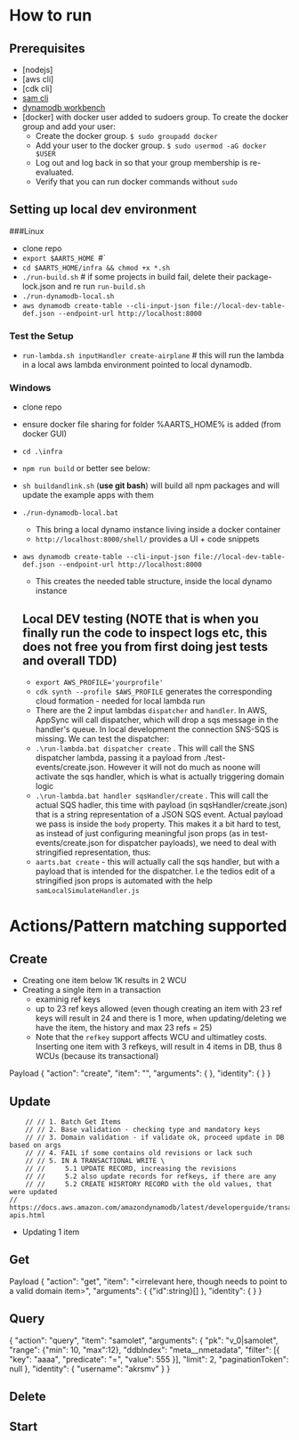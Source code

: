 # How to run

## Prerequisites
- [nodejs]
- [aws cli]
- [cdk cli]
- [sam cli](https://docs.aws.amazon.com/serverless-application-model/latest/developerguide/serverless-sam-cli-install-linux.html)
- [dynamodb workbench](https://docs.aws.amazon.com/amazondynamodb/latest/developerguide/workbench.settingup.html)
- [docker] with docker user added to sudoers group. To create the docker group and add your user:
  - Create the docker group. `$ sudo groupadd docker`
  - Add your user to the docker group. `$ sudo usermod -aG docker $USER`
  - Log out and log back in so that your group membership is re-evaluated. 
  - Verify that you can run docker commands without `sudo`

## Setting up local dev environment
###Linux
- clone repo
- `export $AARTS_HOME `#<path to repo>`
- `cd $AARTS_HOME/infra && chmod +x *.sh`
- `./run-build.sh` # if some projects in build fail, delete their package-lock.json and re run `run-build.sh`
- `./run-dynamodb-local.sh` 
- `aws dynamodb create-table --cli-input-json file://local-dev-table-def.json --endpoint-url http://localhost:8000`
### Test the Setup
- `run-lambda.sh inputHandler create-airplane` # this will run the lambda in a local aws lambda environment pointed to local dynamodb.

### Windows
- clone repo
- ensure docker file sharing for folder %AARTS_HOME% is added (from docker GUI) 
- `cd .\infra`
- `npm run build` or better see below:
- `sh buildandlink.sh` (__use git bash__) will build all npm packages and will update the example apps with them
- `./run-dynamodb-local.bat` 
  - This bring a local dynamo instance living inside a docker container
  - `http://localhost:8000/shell/` provides a UI + code snippets
- `aws dynamodb create-table --cli-input-json file://local-dev-table-def.json --endpoint-url http://localhost:8000`
  - This creates the needed table structure, inside the local dynamo instance

  ## Local DEV testing (NOTE that is when you finally run the code to inspect logs etc, this does not free you from first doing jest tests and overall TDD)
  - `export AWS_PROFILE='yourprofile'`
  - `cdk synth --profile $AWS_PROFILE` generates the corresponding cloud formation - needed for local lambda run
  - There are the 2 input lambdas `dispatcher` and `handler`. In AWS, AppSync will call dispatcher, which will drop a sqs message in the handler's queue. In local development the connection SNS-SQS is missing. We can test the dispatcher:
  - `.\run-lambda.bat dispatcher create` . This will call the SNS dispatcher lambda, passing it a payload from ./test-events/create.json. However it will not do much as noone will activate the sqs handler, which is what is actually triggering domain logic
  - `.\run-lambda.bat handler sqsHandler/create` . This will call the actual SQS hadler, this time with payload (in sqsHandler/create.json) that is a string representation of a JSON SQS event. Actual payload we pass is inside the `body` property. This makes it a bit hard to test, as instead of just configuring meaningful json props (as in test-events/create.json for dispatcher payloads), we need to deal with stringified representation, thus:
  - `aarts.bat create` - this will actually call the sqs handler, but with a payload that is intended for the dispatcher. I.e the tedios edit of a stringified json props is automated with the help `samLocalSimulateHandler.js`

# Actions/Pattern matching supported

## Create
- Creating one item below 1K results in 2 WCU 
- Creating a single item in a transaction
  - examinig ref keys
  - up to 23 ref keys allowed (even though creating an item with 23 ref keys will result in 24 and there is 1 more, when updating/deleting we have the item, the history and max 23 refs = 25)
  - Note that the `refkey` support affects WCU and ultimatley costs. Inserting one item with 3 refkeys, will result in 4 items in DB, thus 8 WCUs (because its transactional)

Payload
{
    "action": "create",
    "item": "<the domain item to be created>",
    "arguments": {
      <domain specific keys>
    },
    "identity": {
      <domain specific info on principal>
    }
  }

## Update
        // // 1. Batch Get Items
        // // 2. Base validation - checking type and mandatory keys
        // // 3. Domain validation - if validate ok, proceed update in DB based on args
        // // 4. FAIL if some contains old revisions or lack such
        // // 5. IN A TRANSACTIONAL WRITE \
        // //     5.1 UPDATE RECORD, increasing the revisions
        // //     5.2 also update records for refkeys, if there are any
        // //     5.2 CREATE HISRTORY RECORD with the old values, that were updated
    // https://docs.aws.amazon.com/amazondynamodb/latest/developerguide/transaction-apis.html
- Updating 1 item 

## Get
Payload
{
    "action": "get",
    "item": "<irrelevant here, though needs to point to a valid domain item>",
    "arguments": {
      {"id":string}[]
    },
    "identity": {
      <domain specific info on principal>
    }
  }

## Query

{
    "action": "query",
    "item": "samolet",
    "arguments": {
      "pk": "v_0|samolet",
      "range": {"min": 10, "max":12},
      "ddbIndex": "meta__nmetadata",
      "filter": [{
        "key": "aaaa",
        "predicate": "=",
        "value": 555
      }],
      "limit": 2,
      "paginationToken": null
  },
    "identity": {
      "username": "akrsmv"
    }
  }

## Delete

## Start

 